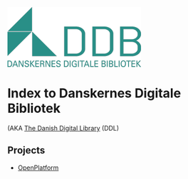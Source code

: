 ![DDB](DDB_logo_green.300.png)
# Index to Danskernes Digitale Bibliotek
(AKA [The Danish Digital Library](https://www.danskernesdigitalebibliotek.dk/english/) (DDL)

## Projects
* [OpenPlatform](/OpenPlatform/) 




<!--
# danskernesdigitalebibliotek.github.io
Test page
-->
